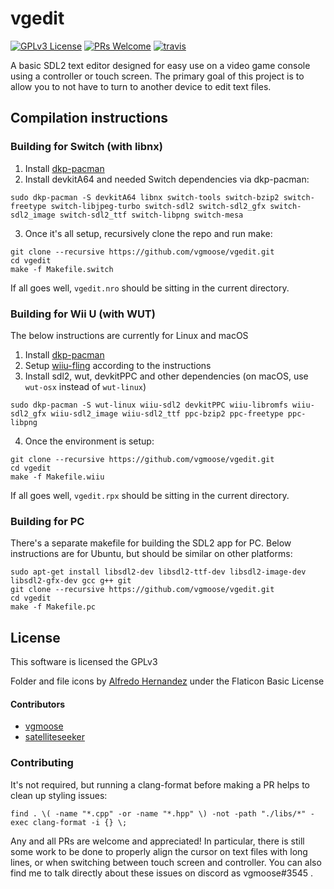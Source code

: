 # vgedit
[![GPLv3 License](https://img.shields.io/badge/license-GPLv3-blue.svg?style=flat-square)](https://opensource.org/licenses/GPL-3.0) [![PRs Welcome](https://img.shields.io/badge/PRs-welcome!-tomato.svg?style=flat-square)](http://makeapullrequest.com) [![travis](https://img.shields.io/travis/vgmoose/vgedit.svg?label=travis&style=flat-square)](https://travis-ci.org/vgmoose/vgedit)

A basic SDL2 text editor designed for easy use on a video game console using a controller or touch screen. The primary goal of this project is to allow you to not have to turn to another device to edit text files.


## Compilation instructions

### Building for Switch (with libnx)
1. Install [dkp-pacman](https://devkitpro.org/viewtopic.php?f=13&t=8702)
2. Install devkitA64 and needed Switch dependencies via dkp-pacman:
```
sudo dkp-pacman -S devkitA64 libnx switch-tools switch-bzip2 switch-freetype switch-libjpeg-turbo switch-sdl2 switch-sdl2_gfx switch-sdl2_image switch-sdl2_ttf switch-libpng switch-mesa
```
3. Once it's all setup, recursively clone the repo and run make:
```
git clone --recursive https://github.com/vgmoose/vgedit.git
cd vgedit
make -f Makefile.switch
```

If all goes well, `vgedit.nro` should be sitting in the current directory.

### Building for Wii U (with WUT)
The below instructions are currently for Linux and macOS
1. Install [dkp-pacman](https://devkitpro.org/viewtopic.php?f=13&t=8702)
2. Setup [wiiu-fling](https://gitlab.com/QuarkTheAwesome/wiiu-fling#wiiu-fling) according to the instructions
3. Install sdl2, wut, devkitPPC and other dependencies (on macOS, use `wut-osx` instead of `wut-linux`)
```
sudo dkp-pacman -S wut-linux wiiu-sdl2 devkitPPC wiiu-libromfs wiiu-sdl2_gfx wiiu-sdl2_image wiiu-sdl2_ttf ppc-bzip2 ppc-freetype ppc-libpng
```
4. Once the environment is setup:
```
git clone --recursive https://github.com/vgmoose/vgedit.git
cd vgedit
make -f Makefile.wiiu
```

If all goes well, `vgedit.rpx` should be sitting in the current directory.

### Building for PC
There's a separate makefile for building the SDL2 app for PC. Below instructions are for Ubuntu, but should be similar on other platforms:
```
sudo apt-get install libsdl2-dev libsdl2-ttf-dev libsdl2-image-dev libsdl2-gfx-dev gcc g++ git
git clone --recursive https://github.com/vgmoose/vgedit.git
cd vgedit
make -f Makefile.pc
```

## License
This software is licensed the GPLv3

Folder and file icons by [Alfredo Hernandez](https://www.flaticon.com/authors/alfredo-hernandez) under the Flaticon Basic License

#### Contributors
- [vgmoose](https://github.com/vgmoose)
- [satelliteseeker](https://github.com/satelliteseeker)

### Contributing
It's not required, but running a clang-format before making a PR helps to clean up styling issues:
```
find . \( -name "*.cpp" -or -name "*.hpp" \) -not -path "./libs/*" -exec clang-format -i {} \;
```

Any and all PRs are welcome and appreciated! In particular, there is still some work to be done to properly align the cursor on text files with long lines, or when switching between touch screen and controller. You can also find me to talk directly about these issues on discord as vgmoose#3545 .
